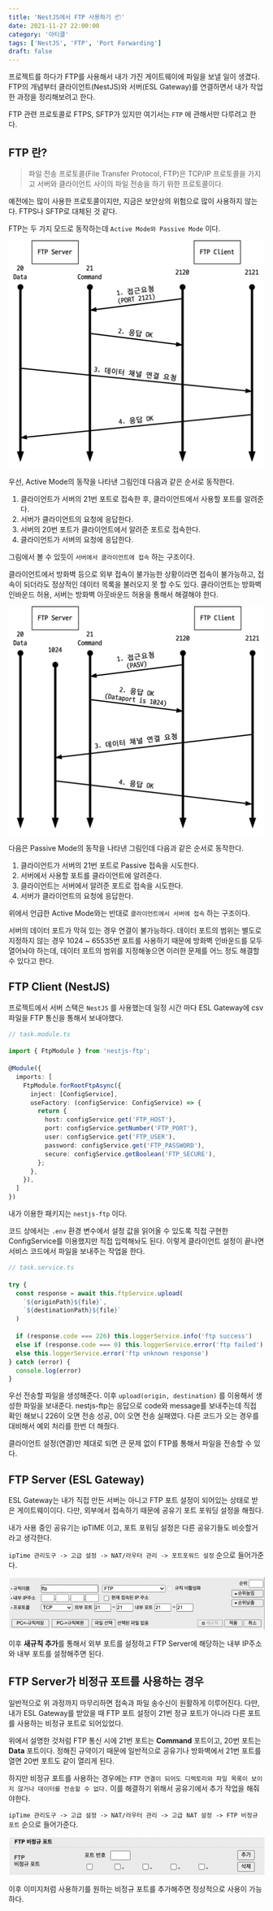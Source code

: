 ```yaml
---
title: 'NestJS에서 FTP 사용하기 📦'
date: 2021-11-27 22:00:00
category: '아티클'
tags: ['NestJS', 'FTP', 'Port Forwarding']
draft: false
---
```


프로젝트를 하다가 FTP를 사용해서 내가 가진 게이트웨이에 파일을 보낼 일이 생겼다. FTP의 개념부터 클라이언트(NestJS)와 서버(ESL Gateway)를 연결하면서 내가 작업한 과정을 정리해보려고 한다.

FTP 관련 프로토콜로 FTPS, SFTP가 있지만 여기서는 `FTP` 에 관해서만 다루려고 한다.

## FTP 란?

> 파일 전송 프로토콜(File Transfer Protocol, FTP)은 TCP/IP 프로토콜을 가지고 서버와 클라이언트 사이의 파일 전송을 하기 위한 프로토콜이다.

예전에는 많이 사용한 프로토콜이지만, 지금은 보안상의 위험으로 많이 사용하지 않는다. FTPS나 SFTP로 대체된 것 같다.

FTP는 두 가지 모드로 동작하는데 `Active Mode와 Passive Mode` 이다.

![ftp](images/ftp/1.png)

우선, Active Mode의 동작을 나타낸 그림인데 다음과 같은 순서로 동작한다.

1. 클라이언트가 서버의 21번 포트로 접속한 후, 클라이언트에서 사용할 포트를 알려준다.
2. 서버가 클라이언트의 요청에 응답한다.
3. 서버의 20번 포트가 클라이언트에서 알려준 포트로 접속한다.
4. 클라이언트가 서버의 요청에 응답한다.

그림에서 볼 수 있듯이 `서버에서 클라이언트에 접속` 하는 구조이다.

클라이언트에서 방화벽 등으로 외부 접속이 불가능한 상황이라면 접속이 불가능하고, 접속이 되더라도 정상적인 데이터 목록을 불러오지 못 할 수도 있다. 클라이언트는 방화벽 인바운드 허용, 서버는 방화벽 아웃바운드 허용을 통해서 해결해야 한다.

![ftp](images/ftp/2.png)

다음은 Passive Mode의 동작을 나타낸 그림인데 다음과 같은 순서로 동작한다.

1. 클라이언트가 서버의 21번 포트로 Passive 접속을 시도한다.
2. 서버에서 사용할 포트를 클라이언트에 알려준다.
3. 클라이언트는 서버에서 알려준 포트로 접속을 시도한다.
4. 서버가 클라이언트의 요청에 응답한다.

위에서 언급한 Active Mode와는 반대로 `클라이언트에서 서버에 접속` 하는 구조이다.

서버의 데이터 포트가 막혀 있는 경우 연결이 불가능하다. 데이터 포트의 범위는 별도로 지정하지 않는 경우 1024 ~ 65535번 포트를 사용하기 때문에 방화벽 인바운드를 모두 열어놔야 하는데, 데이터 포트의 범위를 지정해놓으면 이러한 문제를 어느 정도 해결할 수 있다고 한다.

## FTP Client (NestJS)

프로젝트에서 서버 스택은 `NestJS` 를 사용했는데 일정 시간 마다 ESL Gateway에 csv 파일을 FTP 통신을 통해서 보내야했다.

```typescript
// task.module.ts

import { FtpModule } from 'nestjs-ftp';

@Module({
  imports: [
    FtpModule.forRootFtpAsync({
      inject: [ConfigService],
      useFactory: (configService: ConfigService) => {
        return {
          host: configService.get('FTP_HOST'),
          port: configService.getNumber('FTP_PORT'),
          user: configService.get('FTP_USER'),
          password: configService.get('FTP_PASSWORD'),
          secure: configService.getBoolean('FTP_SECURE'),
        };
      },
    }),
  ]
})
```

내가 이용한 패키지는 `nestjs-ftp` 이다.

코드 상에서는 `.env` 환경 변수에서 설정 값을 읽어올 수 있도록 직접 구현한 ConfigService를 이용했지만 직접 입력해놔도 된다. 이렇게 클라이언트 설정이 끝나면 서비스 코드에서 파일을 보내주는 작업을 한다.

```typescript
// task.service.ts

try {
  const response = await this.ftpService.upload(
    `${originPath}${file}`,
    `${destinationPath}${file}`
  )

  if (response.code === 226) this.loggerService.info('ftp success')
  else if (response.code === 0) this.loggerService.error('ftp failed')
  else this.loggerService.error('ftp unknown response')
} catch (error) {
  console.log(error)
}
```

우선 전송할 파일을 생성해준다. 이후 `upload(origin, destination)` 를 이용해서 생성한 파일을 보내준다. nestjs-ftp는 응답으로 code와 message를 보내주는데 직접 확인 해보니 226이 오면 전송 성공, 0이 오면 전송 실패였다. 다른 코드가 오는 경우를 대비해서 예외 처리를 한번 더 해줬다.

클라이언트 설정(연결)만 제대로 되면 큰 문제 없이 FTP를 통해서 파일을 전송할 수 있다.

## FTP Server (ESL Gateway)

ESL Gateway는 내가 직접 만든 서버는 아니고 FTP 포트 설정이 되어있는 상태로 받은 게이트웨이이다. 다만, 외부에서 접속하기 때문에 공유기 포트 포워딩 설정을 해줬다.

내가 사용 중인 공유기는 ipTIME 이고, 포트 포워딩 설정은 다른 공유기들도 비슷할거라고 생각한다.

`ipTime 관리도구 -> 고급 설정 -> NAT/라우터 관리 -> 포트포워드 설정` 순으로 들어가준다.

![ftp](images/ftp/3.png)

이후 **새규칙 추가**를 통해서 외부 포트를 설정하고 FTP Server에 해당하는 내부 IP주소와 내부 포트를 설정해주면 된다.

## FTP Server가 비정규 포트를 사용하는 경우

일반적으로 위 과정까지 마무리하면 접속과 파일 송수신이 원활하게 이루어진다. 다만, 내가 ESL Gateway를 받았을 때 FTP 포트 설정이 21번 정규 포트가 아니라 다른 포트를 사용하는 비정규 포트로 되어있었다.

위에서 설명한 것처럼 FTP 통신 시에 21번 포트는 **Command** 포트이고, 20번 포트는 **Data** 포트이다. 정해진 규약이기 때문에 일반적으로 공유기나 방화벽에서 21번 포트를 열면 20번 포트도 같이 열리게 된다.

하지만 비정규 포트를 사용하는 경우에는 `FTP 연결이 되어도 디렉토리와 파일 목록이 보이지 않거나 데이터를 전송할 수 없다.` 이를 해결하기 위해서 공유기에서 추가 작업을 해줘야한다.

`ipTime 관리도구 -> 고급 설정 -> NAT/라우터 관리 -> 고급 NAT 설정 -> FTP 비정규 포트` 순으로 들어가준다.

![ftp](images/ftp/4.png)

이후 이미지처럼 사용하기를 원하는 비정규 포트를 추가해주면 정상적으로 사용이 가능하다.
